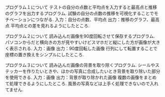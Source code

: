 プログラム１について
テストの自分の点数と平均点を入力すると最高点と推移のグラフを出力するプログラム.
試験の自分の点数の推移を可視化することでモチベーションにつながる.
入力：自分の点数、平均点
出力：推移のグラフ、最高点
平均点との差を見れるようにしたところ.


プログラム２について
読み込んだ画像を90度回転させて保存するプログラム.
パソコンからだと横向きの方が見やすいけどスマホだと縦にした方が画像が大きく表示される.
入力：画像
出力：90度回転した画像
行列にして転置することで座標の置き換えをシンプルにしたところ.


プログラム３について
読み込んだ画像の背景を取り除くプログラム.
シールやステッカーを作りたいときや、ほかの写真に合成したいとき背景を取り除いた部分を使用できる.
入力：画像
出力：背景が取り除かれた画像
複数の画像をまとめて処理できるようにしたところ.
風景の写真などは上手く処理できないので入れてません.

